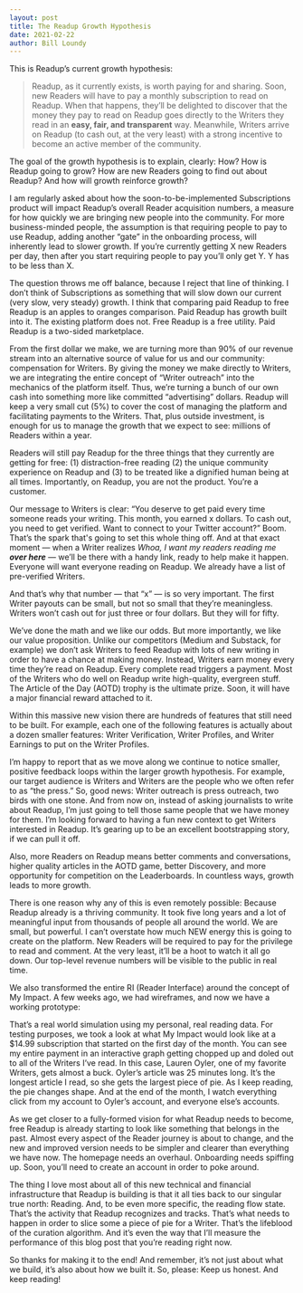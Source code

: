 ```yaml
---
layout: post
title: The Readup Growth Hypothesis
date: 2021-02-22
author: Bill Loundy
---
```


This is Readup’s current growth hypothesis: 

> Readup, as it currently exists, is worth paying for and sharing. Soon, new Readers will have to pay a monthly subscription to read on Readup. When that happens, they’ll be delighted to discover that the money they pay to read on Readup goes directly to the Writers they read in an **easy, fair, and transparent** way. Meanwhile, Writers arrive on Readup (to cash out, at the very least) with a strong incentive to become an active member of the community.

The goal of the growth hypothesis is to explain, clearly: How? How is Readup going to grow? How are new Readers going to find out about Readup? And how will growth reinforce growth?

I am regularly asked about how the soon-to-be-implemented Subscriptions product will impact Readup’s overall Reader acquisition numbers, a measure for how quickly we are bringing new people into the community. For more business-minded people, the assumption is that requiring people to pay to use Readup, adding another “gate” in the onboarding process, will inherently lead to slower growth. If you’re currently getting X new Readers per day, then after you start requiring people to pay you’ll only get Y. Y has to be less than X. 

The question throws me off balance, because I reject that line of thinking. I don’t think of Subscriptions as something that will slow down our current (very slow, very steady) growth. I think that comparing paid Readup to free Readup is an apples to oranges comparison. Paid Readup has growth built into it. The existing platform does not. Free Readup is a free utility. Paid Readup is a two-sided marketplace.

From the first dollar we make, we are turning more than 90% of our revenue stream into an alternative source of value for us and our community: compensation for Writers. By giving the money we make directly to Writers, we are integrating the entire concept of “Writer outreach” into the mechanics of the platform itself. Thus, we’re turning a bunch of our own cash into something more like committed “advertising” dollars. Readup will keep a very small cut (5%) to cover the cost of managing the platform and facilitating payments to the Writers. That, plus outside investment, is enough for us to manage the growth that we expect to see: millions of Readers within a year. 

Readers will still pay Readup for the three things that they currently are getting for free: (1) distraction-free reading (2) the unique community experience on Readup and (3) to be treated like a dignified human being at all times. Importantly, on Readup, you are not the product. You’re a customer.

Our message to Writers is clear: “You deserve to get paid every time someone reads your writing. This month, you earned x dollars. To cash out, you need to get verified. Want to connect to your Twitter account?” Boom. That’s the spark that's going to set this whole thing off. And at that exact moment — when a Writer realizes *Whoa, I want my readers reading me **over here*** — we’ll be there with a handy link, ready to help make it happen. Everyone will want everyone reading on Readup. We already have a list of pre-verified Writers.

And that’s why that number — that “x” — is so very important. The first Writer payouts can be small, but not so small that they’re meaningless. Writers won’t cash out for just three or four dollars. But they will for fifty. 

We’ve done the math and we like our odds. But more importantly, we like our value proposition. Unlike our competitors (Medium and Substack, for example) we don’t ask Writers to feed Readup with lots of new writing in order to have a chance at making money. Instead, Writers earn money every time they’re read on Readup. Every complete read triggers a payment. Most of the Writers who do well on Readup write high-quality, evergreen stuff. The Article of the Day (AOTD) trophy is the ultimate prize. Soon, it will have a major financial reward attached to it.

Within this massive new vision there are hundreds of features that still need to be built. For example, each one of the following features is actually about a dozen smaller features: Writer Verification, Writer Profiles, and Writer Earnings to put on the Writer Profiles.

I’m happy to report that as we move along we continue to notice smaller, positive feedback loops within the larger growth hypothesis. For example, our target audience is Writers and Writers are the people who we often refer to as “the press.” So, good news: Writer outreach is press outreach, two birds with one stone. And from now on, instead of asking journalists to write about Readup, I’m just going to tell those same people that we have money for them. I’m looking forward to having a fun new context to get Writers interested in Readup. It’s gearing up to be an excellent bootstrapping story, if we can pull it off. 

Also, more Readers on Readup means better comments and conversations, higher quality articles in the AOTD game, better Discovery, and more opportunity for competition on the Leaderboards. In countless ways, growth leads to more growth.

There is one reason why any of this is even remotely possible: Because Readup already is a thriving community. It took five long years and a lot of meaningful input from thousands of people all around the world. We are small, but powerful. I can’t overstate how much NEW energy this is going to create on the platform. New Readers will be required to pay for the privilege to read and comment. At the very least, it’ll be a hoot to watch it all go down. Our top-level revenue numbers will be visible to the public in real time.

We also transformed the entire RI (Reader Interface) around the concept of My Impact. A few weeks ago, we had wireframes, and now we have a working prototype:  



That’s a real world simulation using my personal, real reading data. For testing purposes, we took a look at what My Impact would look like at a $14.99 subscription that started on the first day of the month. You can see my entire payment in an interactive graph getting chopped up and doled out to all of the Writers I’ve read. In this case, Lauren Oyler, one of my favorite Writers, gets almost a buck. Oyler’s article was 25 minutes long. It’s the longest article I read, so she gets the largest piece of pie. As I keep reading, the pie changes shape. And at the end of the month, I watch everything click from my account to Oyler’s account, and everyone else’s accounts. 

As we get closer to a fully-formed vision for what Readup needs to become, free Readup is already starting to look like something that belongs in the past. Almost every aspect of the Reader journey is about to change, and the new and improved version needs to be simpler and clearer than everything we have now. The homepage needs an overhaul. Onboarding needs spiffing up. Soon, you’ll need to create an account in order to poke around.

The thing I love most about all of this new technical and financial infrastructure that Readup is building is that it all ties back to our singular true north: Reading. And, to be even more specific, the reading flow state. That’s the activity that Readup recognizes and tracks. That’s what needs to happen in order to slice some a piece of pie for a Writer. That’s the lifeblood of the curation algorithm. And it’s even the way that I’ll measure the performance of this blog post that you’re reading right now. 

So thanks for making it to the end! And remember, it’s not just about what we build, it’s also about how we built it. So, please: Keep us honest. And keep reading! 
